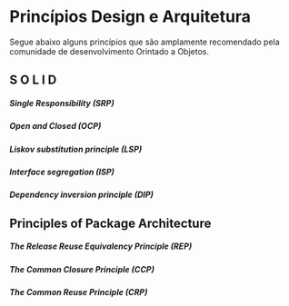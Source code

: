 # Princípios Design e Arquitetura
Segue abaixo alguns princípios que são amplamente recomendado pela comunidade de desenvolvimento Orintado a Objetos.

## S O L I D
##### Single Responsibility (SRP)
##### Open and Closed (OCP)
##### Liskov substitution principle (LSP)
##### Interface segregation (ISP)
##### Dependency inversion principle (DIP)

## Principles of Package Architecture
##### The Release Reuse Equivalency Principle (REP)
##### The Common Closure Principle (CCP)
##### The Common Reuse Principle (CRP)
